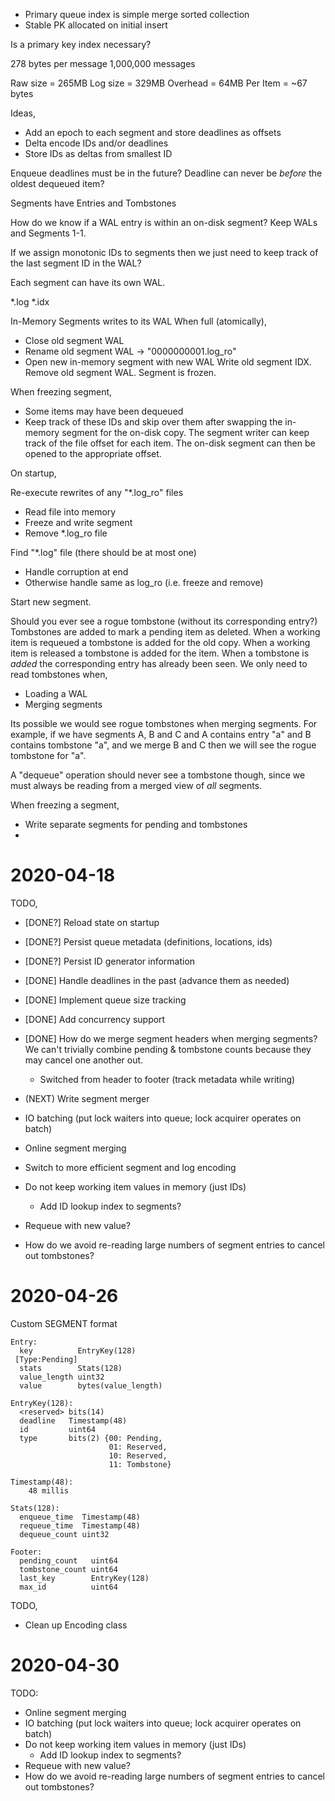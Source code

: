 
* Primary queue index is simple merge sorted collection
* Stable PK allocated on initial insert

Is a primary key index necessary?

278 bytes per message
1,000,000 messages

Raw size = 265MB
Log size = 329MB
Overhead = 64MB
Per Item = ~67 bytes

Ideas,
* Add an epoch to each segment and store deadlines as offsets
* Delta encode IDs and/or deadlines
* Store IDs as deltas from smallest ID



Enqueue deadlines must be in the future?
Deadline can never be _before_ the oldest dequeued item?

Segments have Entries and Tombstones

How do we know if a WAL entry is within an on-disk segment? Keep WALs and Segments 1-1.

If we assign monotonic IDs to segments then we just need to keep track of the
last segment ID in the WAL?

Each segment can have its own WAL.

*.log
*.idx

In-Memory Segments writes to its WAL
When full (atomically),
- Close old segment WAL
- Rename old segment WAL -> "0000000001.log_ro"
- Open new in-memory segment with new WAL
Write old segment IDX.
Remove old segment WAL.
Segment is frozen.

When freezing segment,
- Some items may have been dequeued
- Keep track of these IDs and skip over them after swapping the in-memory
  segment for the on-disk copy. The segment writer can keep track of the
  file offset for each item. The on-disk segment can then be opened to
  the appropriate offset.

On startup,

Re-execute rewrites of any "*.log_ro" files
- Read file into memory
- Freeze and write segment
- Remove *.log_ro file

Find "*.log" file (there should be at most one)
- Handle corruption at end
- Otherwise handle same as log_ro (i.e. freeze and remove)

Start new segment.

Should you ever see a rogue tombstone (without its corresponding entry?)
Tombstones are added to mark a pending item as deleted.
When a working item is requeued a tombstone is added for the old copy.
When a working item is released a tombstone is added for the item.
When a tombstone is _added_ the corresponding entry has already been seen.
We only need to read tombstones when,
- Loading a WAL
- Merging segments

Its possible we would see rogue tombstones when merging segments. For
example, if we have segments A, B and C and A contains entry "a" and B
contains tombstone "a", and we merge B and C then we will see the rogue
tombstone for "a".

A "dequeue" operation should never see a tombstone though, since we
must always be reading from a merged view of _all_ segments.

When freezing a segment,
- Write separate segments for pending and tombstones
-

# 2020-04-18

TODO,
- [DONE?] Reload state on startup
- [DONE?] Persist queue metadata (definitions, locations, ids)
- [DONE?] Persist ID generator information
- [DONE] Handle deadlines in the past (advance them as needed)
- [DONE] Implement queue size tracking
- [DONE] Add concurrency support
- [DONE] How do we merge segment headers when merging segments? We can't trivially
  combine pending & tombstone counts because they may cancel one another out.
    - Switched from header to footer (track metadata while writing)

- (NEXT) Write segment merger

- IO batching (put lock waiters into queue; lock acquirer operates on batch)
- Online segment merging
- Switch to more efficient segment and log encoding
- Do not keep working item values in memory (just IDs)
    - Add ID lookup index to segments?
- Requeue with new value?
- How do we avoid re-reading large numbers of segment entries to cancel out
  tombstones?

# 2020-04-26

Custom SEGMENT format

```
Entry:
  key          EntryKey(128)
 [Type:Pending]
  stats        Stats(128)
  value_length uint32
  value        bytes(value_length)

EntryKey(128):
  <reserved> bits(14)
  deadline   Timestamp(48)
  id         uint64
  type       bits(2) {00: Pending,
                      01: Reserved,
                      10: Reserved,
                      11: Tombstone}

Timestamp(48):
    48 millis

Stats(128):
  enqueue_time  Timestamp(48)
  requeue_time  Timestamp(48)
  dequeue_count uint32

Footer:
  pending_count   uint64
  tombstone_count uint64
  last_key        EntryKey(128)
  max_id          uint64
```

TODO,
* Clean up Encoding class

# 2020-04-30

TODO:

- Online segment merging
- IO batching (put lock waiters into queue; lock acquirer operates on batch)
- Do not keep working item values in memory (just IDs)
    - Add ID lookup index to segments?
- Requeue with new value?
- How do we avoid re-reading large numbers of segment entries to cancel out
  tombstones?

